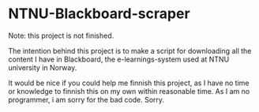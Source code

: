 # NTNU-Blackboard-scraper
Note: this project is not finished.

The intention behind this project is to make a script for downloading all the content I have in Blackboard, the e-learnings-system used at NTNU university in Norway.

It would be nice if you could help me finnish this project, as I have no time or knowledge to finnish this on my own within reasonable time.
As I am no programmer, i am sorry for the bad code. Sorry.
